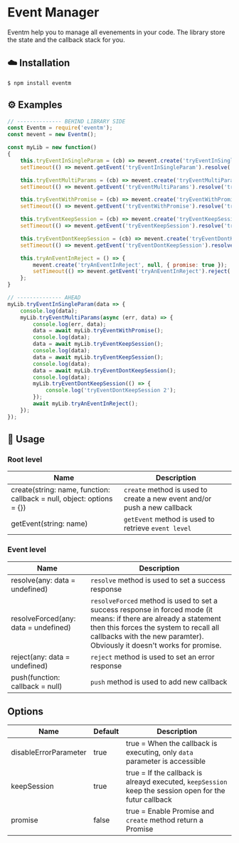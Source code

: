 # Event Manager
Eventm help you to manage all evenements in your code. The library store the state and the callback stack for you.

## ☁️ Installation

```
$ npm install eventm
```
  
## ⚙️ Examples

``` js  
// -------------- BEHIND LIBRARY SIDE
const Eventm = require('eventm');
const mevent = new Eventm();

const myLib = new function()
{
	this.tryEventInSingleParam = (cb) => mevent.create('tryEventInSingleParam', cb);
	setTimeout(() => mevent.getEvent('tryEventInSingleParam').resolve('tryEventInSingleParam function executed'), 1000);

	this.tryEventMultiParams = (cb) => mevent.create('tryEventMultiParams', cb, { disableErrorParameter: false });
	setTimeout(() => mevent.getEvent('tryEventMultiParams').resolve('tryEventMultiParams function executed'), 2000);

	this.tryEventWithPromise = (cb) => mevent.create('tryEventWithPromise', cb, { promise: true });
	setTimeout(() => mevent.getEvent('tryEventWithPromise').resolve('tryEventWithPromise function executed'), 3000);

	this.tryEventKeepSession = (cb) => mevent.create('tryEventKeepSession', cb, { promise: true });
	setTimeout(() => mevent.getEvent('tryEventKeepSession').resolve('tryEventKeepSession function executed'), 4000);

	this.tryEventDontKeepSession = (cb) => mevent.create('tryEventDontKeepSession', cb, { keepSession: false, promise: true });
	setTimeout(() => mevent.getEvent('tryEventDontKeepSession').resolve('tryEventDontKeepSession function executed'), 4000);

	this.tryAnEventInReject = () => {
		mevent.create('tryAnEventInReject', null, { promise: true });
		setTimeout(() => mevent.getEvent('tryAnEventInReject').reject('tryAnEventInReject function executed'), 5000);;
	};
}

// -------------- AHEAD 
myLib.tryEventInSingleParam(data => {
	console.log(data);
	myLib.tryEventMultiParams(async (err, data) => {
		console.log(err, data);
		data = await myLib.tryEventWithPromise();
		console.log(data);
		data = await myLib.tryEventKeepSession();
		console.log(data);
		data = await myLib.tryEventKeepSession();
		console.log(data);
		data = await myLib.tryEventDontKeepSession();
		console.log(data);
		myLib.tryEventDontKeepSession(() => {
			console.log('tryEventDontKeepSession 2');
		});
		await myLib.tryAnEventInReject();
	});
});

```
   
## 📝 Usage

### Root level

| Name                                                                  | Description         
| --------------------------------------------------------------------- | ------------
| create(string: name, function: callback = null, object: options = {}) | `create` method is used to create a new event and/or push a new callback
| getEvent(string: name)                                                | `getEvent` method is used to retrieve `event level`

### Event level

| Name                                                              | Description         
| ----------------------------------------------------------------- | ------------
| resolve(any: data = undefined)                                    | `resolve` method is used to set a success response
| resolveForced(any: data = undefined)                              | `resolveForced` method is used to set a success response in forced mode (it means: if there are already a statement then this forces the system to recall all callbacks with the new paramter). Obviously it doesn't works for promise.
| reject(any: data = undefined)                                     | `reject` method is used to set an error response
| push(function: callback = null)                                   | `push`  method is used to add new callback

## Options

| Name                  | Default | Description  
| --------------------- | ------- | -----------
| disableErrorParameter |  true  | true = When the callback is executing, only `data` parameter is accessible
| keepSession           |  true   | true = If the callback is alreayd executed, `keepSession` keep the session open for the futur callback
| promise               |  false  | true = Enable Promise and `create` method return a Promise
